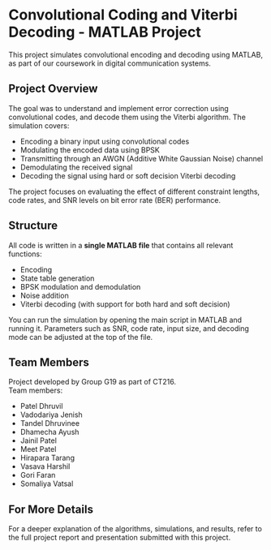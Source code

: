 # Convolutional Coding and Viterbi Decoding - MATLAB Project

This project simulates convolutional encoding and decoding using MATLAB, as part of our coursework in digital communication systems.

## Project Overview

The goal was to understand and implement error correction using convolutional codes, and decode them using the Viterbi algorithm. The simulation covers:

- Encoding a binary input using convolutional codes
- Modulating the encoded data using BPSK
- Transmitting through an AWGN (Additive White Gaussian Noise) channel
- Demodulating the received signal
- Decoding the signal using hard or soft decision Viterbi decoding

The project focuses on evaluating the effect of different constraint lengths, code rates, and SNR levels on bit error rate (BER) performance.

## Structure

All code is written in a **single MATLAB file** that contains all relevant functions:
- Encoding
- State table generation
- BPSK modulation and demodulation
- Noise addition
- Viterbi decoding (with support for both hard and soft decision)

You can run the simulation by opening the main script in MATLAB and running it. Parameters such as SNR, code rate, input size, and decoding mode can be adjusted at the top of the file.

## Team Members

Project developed by Group G19 as part of CT216.  
Team members:
- Patel Dhruvil  
- Vadodariya Jenish  
- Tandel Dhruvinee  
- Dhamecha Ayush  
- Jainil Patel  
- Meet Patel  
- Hirapara Tarang  
- Vasava Harshil  
- Gori Faran  
- Somaliya Vatsal

## For More Details

For a deeper explanation of the algorithms, simulations, and results, refer to the full project report and presentation submitted with this project.
